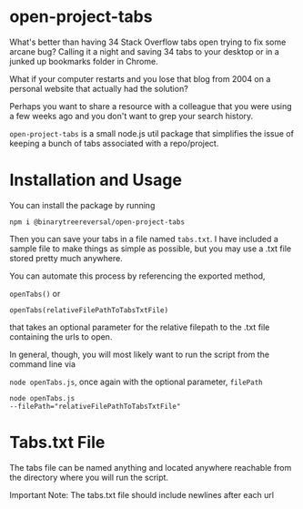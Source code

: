 # open-project-tabs

What's better than having 34 Stack Overflow tabs open trying to fix some arcane bug? Calling it a night and saving 34 tabs to your desktop or in a junked up bookmarks folder in Chrome.

What if your computer restarts and you lose that blog from 2004 on a personal website that actually had the solution?

Perhaps you want to share a resource with a colleague that you were using a few weeks ago and you don't want to grep your search history.

<code>open-project-tabs</code> is a small node.js util package that simplifies the issue of keeping a bunch of tabs associated with a repo/project.

# Installation and Usage

You can install the package by running

<code>npm i @binarytreereversal/open-project-tabs</code>

Then you can save your tabs in a file named <code>tabs.txt</code>. I have included a sample file to make things as simple as possible, but you may use a .txt file stored pretty much anywhere.

You can automate this process by referencing the exported method,

<code>openTabs()</code> or

<code>openTabs(relativeFilePathToTabsTxtFile)</code>

that takes an optional parameter for the relative filepath to the .txt file containing the urls to open.

In general, though, you will most likely want to run the script from the command line via

<code>node openTabs.js</code>, once again with the optional parameter, <code>filePath</code>

<code>node openTabs.js --filePath="relativeFilePathToTabsTxtFile"</code>

# Tabs.txt File

The tabs file can be named anything and located anywhere reachable from the directory where you will run the script.

Important Note: The tabs.txt file should include newlines after each url
